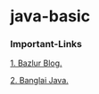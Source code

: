 # java-basic

### Important-Links

[1. Bazlur Blog.](http://www.bazlur.com//)



[2. Banglai Java.](https://www.banglaijava.top)




